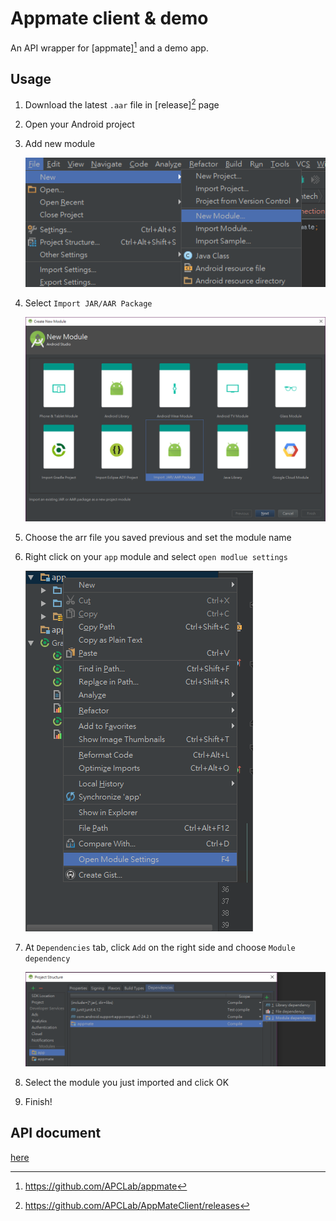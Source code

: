 [^1]: https://github.com/APCLab/appmate
[^2]: https://github.com/APCLab/AppMateClient/releases
# Appmate client & demo

An API wrapper for [appmate][^1] and a demo app.

## Usage

1. Download the latest `.aar` file in [release][^2] page
2. Open your Android project
3. Add new module

    ![add new module](./readme_img/new_module.png)

4. Select `Import JAR/AAR Package`

    ![import aar](./readme_img/import_aar.png)

5. Choose the arr file you saved previous and set the module name
6. Right click on your `app` module and select `open modlue settings`

    ![open module setting](./readme_img/open_msetting.png)

7. At `Dependencies` tab, click `Add` on the right side and choose `Module dependency`

    ![add dependency](./readme_img/add_dependency.png)

8. Select the module you just imported and click OK
9. Finish!

## API document

[here](https://apclab.github.io/AppMateClient/)

